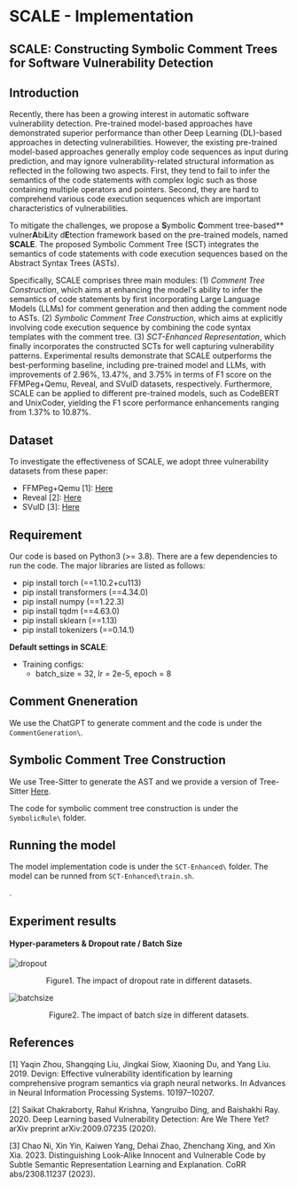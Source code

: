 

# SCALE - Implementation
## SCALE: Constructing Symbolic Comment Trees for Software Vulnerability Detection

## Introduction
Recently, there has been a growing interest in automatic software vulnerability detection. Pre-trained model-based approaches have demonstrated superior performance than other Deep Learning (DL)-based approaches in detecting vulnerabilities. However, the existing pre-trained model-based approaches generally employ code sequences as input during prediction, and may ignore vulnerability-related structural information as reflected in the following two aspects. First, they tend to fail to infer the semantics of the code statements with complex logic such as those containing multiple operators and pointers. Second, they are hard to comprehend various code execution sequences which are important characteristics of vulnerabilities.


To mitigate the challenges, we propose a **S**ymbolic **C**omment tree-based** vulner**A**bi**L**ity d**E**tection framework based on the pre-trained models, named **SCALE**. The proposed Symbolic Comment Tree (SCT) integrates the semantics of code statements with code execution sequences based on the Abstract Syntax Trees (ASTs).



Specifically, SCALE comprises three main modules: (1) *Comment Tree Construction*, which aims at enhancing the model's ability to infer the semantics of code statements by first incorporating Large Language Models (LLMs) for comment generation and then adding the comment node to ASTs. (2) *Symbolic Comment Tree Construction*, which aims at explicitly involving code execution sequence by combining the code syntax templates with the comment tree. (3) *SCT-Enhanced Representation*, which finally incorporates the constructed SCTs for well capturing vulnerability patterns. Experimental results demonstrate that SCALE outperforms the best-performing baseline, including pre-trained model and LLMs, with improvements of 2.96\%, 13.47\%, and 3.75\% in terms of F1 score on the FFMPeg+Qemu, Reveal, and SVulD datasets, respectively. Furthermore, SCALE can be applied to different pre-trained models, such as CodeBERT and UnixCoder, yielding the F1 score performance enhancements ranging from 1.37\% to 10.87\%. 

## Dataset
To investigate the effectiveness of SCALE, we adopt three vulnerability datasets from these paper: 

* FFMPeg+Qemu [1]: [Here](https://drive.google.com/file/d/1LrGV9i5A90qO8S49Bmo3K9AVQyl1sbOI/view?usp=drive_link)
* Reveal [2]: [Here](https://drive.google.com/file/d/1TcV_KzeBWCnAChl92g6vonpNhSVB0H0A/view?usp=drive_link)
* SVulD [3]: [Here](https://drive.google.com/file/d/1fw3SmCJjUCche2cSAhBjjnii7TO3qBje/view?usp=drive_link)
## Requirement
Our code is based on Python3 (>= 3.8). There are a few dependencies to run the code. The major libraries are listed as follows:

* pip install torch (==1.10.2+cu113)
* pip install transformers (==4.34.0)
* pip install numpy (==1.22.3)
* pip install tqdm (==4.63.0)
* pip install sklearn (==1.13)
* pip install tokenizers (==0.14.1)


**Default settings in SCALE**:
* Training configs: 
    * batch_size = 32, lr = 2e-5, epoch = 8

## Comment Gneneration
We use the ChatGPT to generate comment and  the code is under the ```CommentGeneration\```. 

## Symbolic Comment Tree Construction
We use Tree-Sitter to generate the AST and we provide a version of Tree-Sitter [Here](https://drive.google.com/file/d/1JMQbWIgN6GRGRAXW7UdYzD7OVScBK-Fq/view?usp=drive_link). 

The code for symbolic comment tree construction is under the ```SymbolicRule\``` folder. 

## Running the model
The model implementation code is under the ```SCT-Enhanced\``` folder. The model can be runned from ```SCT-Enhanced\train.sh```.

.

## Experiment results
#### Hyper-parameters & Dropout rate / Batch Size


![dropout](https://anonymous.4open.science/r/Comment4Vul2024/Figures/Dropout.png)

<center>Figure1. The impact of dropout rate in different datasets.</center>



![batchsize](https://anonymous.4open.science/r/Comment4Vul2024/Figures/Batchsize.png)

<center>Figure2. The impact of batch size in different datasets.</center>



## References
[1] Yaqin Zhou, Shangqing Liu, Jingkai Siow, Xiaoning Du, and Yang Liu. 2019. Devign: Effective vulnerability identification by learning comprehensive program semantics via graph neural networks. In Advances in Neural Information Processing Systems. 10197–10207.

[2] Saikat Chakraborty, Rahul Krishna, Yangruibo Ding, and Baishakhi Ray. 2020. Deep Learning based Vulnerability Detection: Are We There Yet? arXiv preprint arXiv:2009.07235 (2020).

[3] Chao Ni, Xin Yin, Kaiwen Yang, Dehai Zhao, Zhenchang Xing, and Xin Xia. 2023. Distinguishing Look-Alike Innocent and Vulnerable Code by Subtle Semantic Representation Learning and Explanation. CoRR abs/2308.11237 (2023).